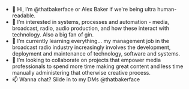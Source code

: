 - 👋 Hi, I’m @thatbakerface or Alex Baker if we're being ultra human-readable.
- 👀 I’m interested in systems, processes and automation - media, broadcast, radio, audio production, and how these interact with technology. Also a big fan of gin.
- 🌱 I’m currently learning everything... my management job in the broadcast radio industry increasingly involves the development, deployment and maintenance of technology, software and systems.
- 💞️ I’m looking to collaborate on projects that empower media professionals to spend more time making great content and less time manually administering that otherwise creative process.
- 📫 Wanna chat? Slide in to my DMs @thatbakerface

<!---
thatbakerface/thatbakerface is a ✨ special ✨ repository because its `README.md` (this file) appears on your GitHub profile.
You can click the Preview link to take a look at your changes.
--->
